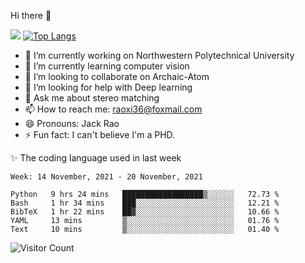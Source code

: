 Hi there 👋

![](https://github-readme-stats.vercel.app/api?username=Raohaocheng)
[![Top Langs](https://github-readme-stats.vercel.app/api/top-langs/?username=Raohaocheng&layout=compact)](https://github.com/anuraghazra/github-readme-stats)

- 🔭 I’m currently working on Northwestern Polytechnical University
- 🌱 I’m currently learning computer vision
- 👯 I’m looking to collaborate on Archaic-Atom
- 🤔 I’m looking for help with Deep learning
- 💬 Ask me about stereo matching
- 📫 How to reach me: raoxi36@foxmail.com
- 😄 Pronouns: Jack Rao
- ⚡ Fun fact: I can't believe I'm a PHD.

✨ The coding language used in last week
<!--START_SECTION:waka-->
```text
Week: 14 November, 2021 - 20 November, 2021

Python   9 hrs 24 mins   ██████████████████▒░░░░░░   72.73 % 
Bash     1 hr 34 mins    ███░░░░░░░░░░░░░░░░░░░░░░   12.21 % 
BibTeX   1 hr 22 mins    ██▓░░░░░░░░░░░░░░░░░░░░░░   10.66 % 
YAML     13 mins         ▒░░░░░░░░░░░░░░░░░░░░░░░░   01.76 % 
Text     10 mins         ▒░░░░░░░░░░░░░░░░░░░░░░░░   01.40 % 
```
<!--END_SECTION:waka-->

![Visitor Count](https://profile-counter.glitch.me/Raohaocheng/count.svg)
